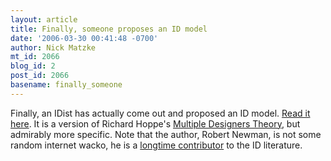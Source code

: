 ```yaml
---
layout: article
title: Finally, someone proposes an ID model
date: '2006-03-30 00:41:48 -0700'
author: Nick Matzke
mt_id: 2066
blog_id: 2
post_id: 2066
basename: finally_someone
---
```

Finally, an IDist has actually come out and proposed an ID model.  [Read it here](http://www.ibri.org/RRs/RR056/56angels.html).  It is a version of Richard Hoppe's [Multiple Designers Theory](http://www.google.com/search?hl=en&amp;lr=&amp;q=%22Multiple+Designers+Theory%22&amp;btnG=Search), but admirably more specific.  Note that the author, Robert Newman, is not some random internet wacko, he is a [longtime contributor](http://www.google.com/search?hl=en&amp;lr=&amp;q=%22robert+newman%22%2C+%22intelligent+design%22&amp;btnG=Search) to the ID literature.
